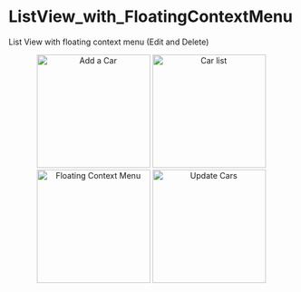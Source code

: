 # ListView_with_FloatingContextMenu
 List View with floating context menu (Edit and Delete)
 
 <p align="center">
  <img src="https://user-images.githubusercontent.com/80556514/147627402-09349eb8-e617-4622-be87-b74fc9858701.png" width="200" title="Add a Car">
  <img src="https://user-images.githubusercontent.com/80556514/147627405-e97f17a0-b3eb-43cb-a3c1-0bf6338ff7ed.png" width="200" title="Car list">
  <img src="https://user-images.githubusercontent.com/80556514/147627553-66089c91-7e45-4287-a222-f076685bcd3b.png" width="200" title="Floating Context Menu">
  <img src="https://user-images.githubusercontent.com/80556514/147627555-7cbd82bd-c7c7-4339-bb7e-003784cf16b2.png" width="200" title="Update Cars">
</p>

